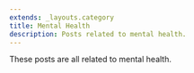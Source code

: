 ```yaml
---
extends: _layouts.category
title: Mental Health
description: Posts related to mental health.
---
```


These posts are all related to mental health.
